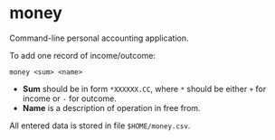 money
=====

Command-line personal accounting application.

To add one record of income/outcome:

	money <sum> <name>

* **Sum** should be in form `*XXXXXX.CC`, where `*` should be either `+` for income or `-` for outcome.
* **Name** is a description of operation in free from.

All entered data is stored in file `$HOME/money.csv`.

